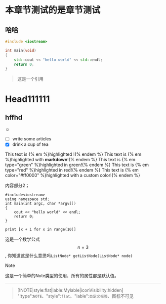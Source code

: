 # 本章节测试的是章节测试

## 哈哈

```cpp
#include <iostream>

int main(void)
{
    std::cout << "hello world" << std::endl;
    return 0;
}
```

> 这是一个引用


# Head111111


## hffhd


:relaxed:

*   [ ]  write some articles
*   [x]  drink a cup of tea

This text is {% em %}highlighted !{% endem %}
This text is {% em %}highlighted with **markdown**!{% endem %}
This text is {% em type="green" %}highlighted in green!{% endem %}
This text is {% em type="red" %}highlighted in red!{% endem %}
This text is {% em color="#ff0000" %}highlighted with a custom color!{% endem %}



<!--sec data-title="标题2" data-id="section0" data-show=true ces-->
内容部分2；
<!--endsec-->


```eval-cpp
#include<iostream>
using namespace std;
int main(int argc, char *argv[])
{
    cout << "hello world" << endl;
    return 0;
}
```

```eval-python
print [x + 1 for x in range(10)]
```


这是一个数学公式$$n = 3 $$, 你知道这是什么意思吗`ListNode* getListNode(ListNode* node)`



> [!NOTE]
> 这是一个简单的Note类型的使用，所有的属性都是默认值。


---


> [!NOTE|style:flat|lable:Mylable|iconVisibility:hidden]
> "!type":`NOTE`、"style":`flat`、"lable":`自定义标签`、图标不可见
